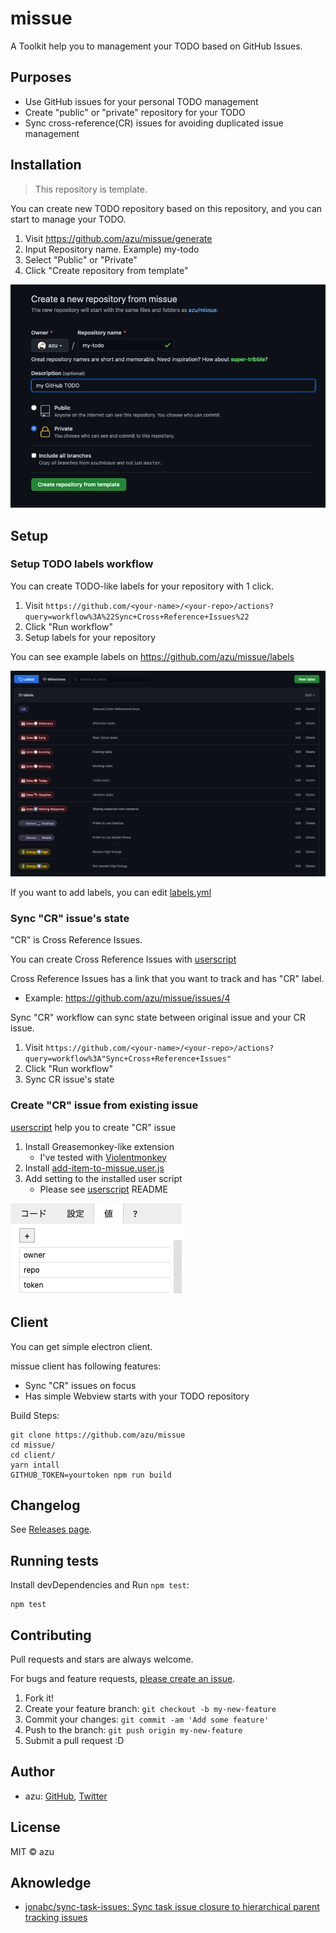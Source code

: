 # missue

A Toolkit help you to management your TODO based on GitHub Issues.

## Purposes

- Use GitHub issues for your personal TODO management
- Create "public" or "private" repository for your TODO
- Sync cross-reference(CR) issues for avoiding duplicated issue management

## Installation

> This repository is template.

You can create new TODO repository based on this repository, and you can start to manage your TODO.

1. Visit <https://github.com/azu/missue/generate>
2. Input Repository name. Example) my-todo
3. Select "Public" or "Private"
4. Click "Create repository from template"

![Template](./docs/template.png)

## Setup

### Setup TODO labels workflow

You can create TODO-like labels for your repository with 1 click.

1. Visit `https://github.com/<your-name>/<your-repo>/actions?query=workflow%3A%22Sync+Cross+Reference+Issues%22`
2. Click "Run workflow"
3. Setup labels for your repository

You can see example labels on <https://github.com/azu/missue/labels>

![labels](./docs/labels.png)

If you want to add labels, you can edit [labels.yml](.github/labels.yml)

### Sync "CR" issue's state

"CR" is Cross Reference Issues.

You can create Cross Reference Issues with [userscript](userscript/)

Cross Reference Issues has a link that you want to track and has "CR" label.

- Example: https://github.com/azu/missue/issues/4

Sync "CR" workflow can sync state between original issue and your CR issue.

1. Visit `https://github.com/<your-name>/<your-repo>/actions?query=workflow%3A"Sync+Cross+Reference+Issues"`
2. Click "Run workflow"
3. Sync CR issue's state

### Create "CR" issue from existing issue

[userscript](userscript/) help you to create "CR" issue

1. Install Greasemonkey-like extension
    - I've tested with [Violentmonkey](https://violentmonkey.github.io/)
2. Install [add-item-to-missue.user.js](https://github.com/azu/missue/raw/master/userscript/greasemonkey/add-item-to-missue.user.js)
3. Add setting to the installed user script
    - Please see [userscript](userscript/) README

![config](docs/config.png)

## Client

You can get simple electron client.

missue client has following features:

- Sync "CR" issues on focus
- Has simple Webview starts with your TODO repository

Build Steps:

```
git clone https://github.com/azu/missue
cd missue/
cd client/
yarn intall
GITHUB_TOKEN=yourtoken npm run build
```

## Changelog

See [Releases page](https://github.com/azu/missue/releases).

## Running tests

Install devDependencies and Run `npm test`:

    npm test

## Contributing

Pull requests and stars are always welcome.

For bugs and feature requests, [please create an issue](https://github.com/azu/missue/issues).

1. Fork it!
2. Create your feature branch: `git checkout -b my-new-feature`
3. Commit your changes: `git commit -am 'Add some feature'`
4. Push to the branch: `git push origin my-new-feature`
5. Submit a pull request :D

## Author

- azu: [GitHub](https://github.com/azu), [Twitter](https://twitter.com/azu_re)

## License

MIT © azu

## Aknowledge

- [jonabc/sync-task-issues: Sync task issue closure to hierarchical parent tracking issues](https://github.com/jonabc/sync-task-issues)
